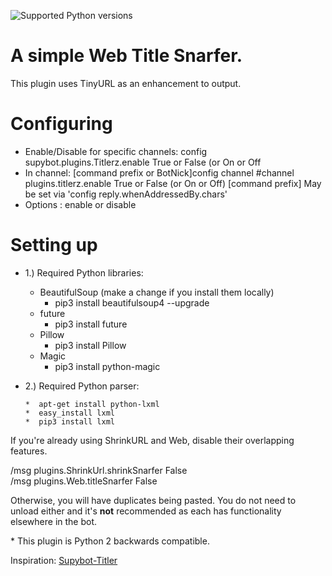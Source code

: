 ![Supported Python versions](https://img.shields.io/badge/python-3.4%2C%203.5%2C%203.6-blue.svg)
# A simple Web Title Snarfer.

This plugin uses TinyURL as an enhancement to output.

Configuring
===========

* Enable/Disable for specific channels: config supybot.plugins.Titlerz.enable True or False (or On or Off
* In channel: [command prefix or BotNick]config channel #channel plugins.titlerz.enable True or False (or On or Off)
              [command prefix] May be set via 'config reply.whenAddressedBy.chars'
* Options   : enable or disable

Setting up
==========

- 1.) Required Python libraries:

    - BeautifulSoup (make a change if you install them locally)
      * pip3 install beautifulsoup4 --upgrade
    - future
      * pip3 install future
    - Pillow
      * pip3 install Pillow
    - Magic
      * pip3 install python-magic

- 2.) Required Python parser:

      *  apt-get install python-lxml
      *  easy_install lxml
      *  pip3 install lxml
      
<p>If you're already using ShrinkURL and Web, disable their overlapping features.</p> <p>/msg <bot> plugins.ShrinkUrl.shrinkSnarfer False<br> /msg <bot> plugins.Web.titleSnarfer False</p> <p>Otherwise, you will have duplicates being pasted. You do not need to unload either and it's <b>not</b> recommended as each has functionality elsewhere in the bot.</p> 
<p>* This plugin is Python 2 backwards compatible.<p>
Inspiration: <a href="https://github.com/reticulatingspline/Supybot-Titler" target="_blank">Supybot-Titler</a>
